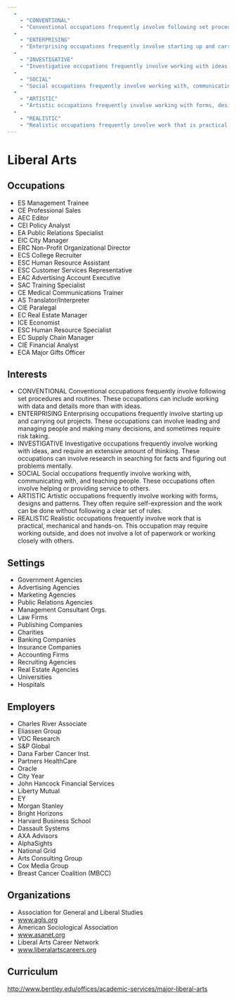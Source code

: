 ```yaml
---
  - 
    - "CONVENTIONAL"
    - "Conventional occupations frequently involve following set procedures and routines. These occupations can include working with data and details more than with ideas."
  - 
    - "ENTERPRISING"
    - "Enterprising occupations frequently involve starting up and carrying out projects. These occupations can involve leading and managing people and making many decisions, and sometimes require risk taking."
  - 
    - "INVESTIGATIVE"
    - "Investigative occupations frequently involve working with ideas, and require an extensive amount of thinking. These occupations can involve research in searching for facts and figuring out problems mentally."
  - 
    - "SOCIAL"
    - "Social occupations frequently involve working with, communicating with, and teaching people. These occupations often involve helping or providing service to others."
  - 
    - "ARTISTIC"
    - "Artistic occupations frequently involve working with forms, designs and patterns. They often require self-expression and the work can be done without following a clear set of rules."
  - 
    - "REALISTIC"
    - "Realistic occupations frequently involve work that is practical, mechanical and hands-on. This occupation may require working outside, and does not involve a lot of paperwork or working closely with others."
---
```

# Liberal Arts

## Occupations


 - ES
    Management Trainee
 - CE
    Professional Sales
 - AEC
    Editor
 - CEI
    Policy Analyst
 - EA
    Public Relations Specialist
 - EIC
    City Manager
 - ERC
    Non-Profit Organizational Director
 - ECS
    College Recruiter
 - ESC
    Human Resource Assistant
 - ESC
    Customer Services Representative
 - EAC
    Advertising Account Executive
 - SAC
    Training Specialist
 - CE
    Medical Communications Trainer
 - AS
    Translator/Interpreter
 - CIE
    Paralegal
 - EC
    Real Estate Manager
 - ICE
    Economist
 - ESC
    Human Resource Specialist
 - EC
    Supply Chain Manager
 - CIE
    Financial Analyst
 - ECA
    Major Gifts Officer

## Interests


 - CONVENTIONAL
    Conventional occupations frequently involve following set procedures and routines. These occupations can include working with data and details more than with ideas.
 - ENTERPRISING
    Enterprising occupations frequently involve starting up and carrying out projects. These occupations can involve leading and managing people and making many decisions, and sometimes require risk taking.
 - INVESTIGATIVE
    Investigative occupations frequently involve working with ideas, and require an extensive amount of thinking. These occupations can involve research in searching for facts and figuring out problems mentally.
 - SOCIAL
    Social occupations frequently involve working with, communicating with, and teaching people. These occupations often involve helping or providing service to others.
 - ARTISTIC
    Artistic occupations frequently involve working with forms, designs and patterns. They often require self-expression and the work can be done without following a clear set of rules.
 - REALISTIC
    Realistic occupations frequently involve work that is practical, mechanical and hands-on. This occupation may require working outside, and does not involve a lot of paperwork or working closely with others.

## Settings


 - Government Agencies
 - Advertising Agencies
 - Marketing Agencies
 - Public Relations Agencies
 - Management Consultant Orgs.
 - Law Firms
 - Publishing Companies
 - Charities
 - Banking Companies
 - Insurance Companies
 - Accounting Firms
 - Recruiting Agencies
 - Real Estate Agencies
 - Universities
 - Hospitals

## Employers


 - Charles River Associate
 - Eliassen Group
 - VDC Research
 - S&P Global
 - Dana Farber Cancer Inst.
 - Partners HealthCare
 - Oracle 
 - City Year
 - John Hancock Financial Services
 - Liberty Mutual
 - EY
 - Morgan Stanley
 - Bright Horizons
 - Harvard Business School
 - Dassault Systems
 - AXA Advisors
 - AlphaSights
 - National Grid
 - Arts Consulting Group
 - Cox Media Group
 - Breast Cancer Coalition (MBCC)

## Organizations


 - Association for General and Liberal Studies
 - www.agls.org
 - American Sociological Association
 - www.asanet.org
 - Liberal Arts Career Network
 - www.liberalartscareers.org

## Curriculum


http://www.bentley.edu/offices/academic-services/major-liberal-arts
